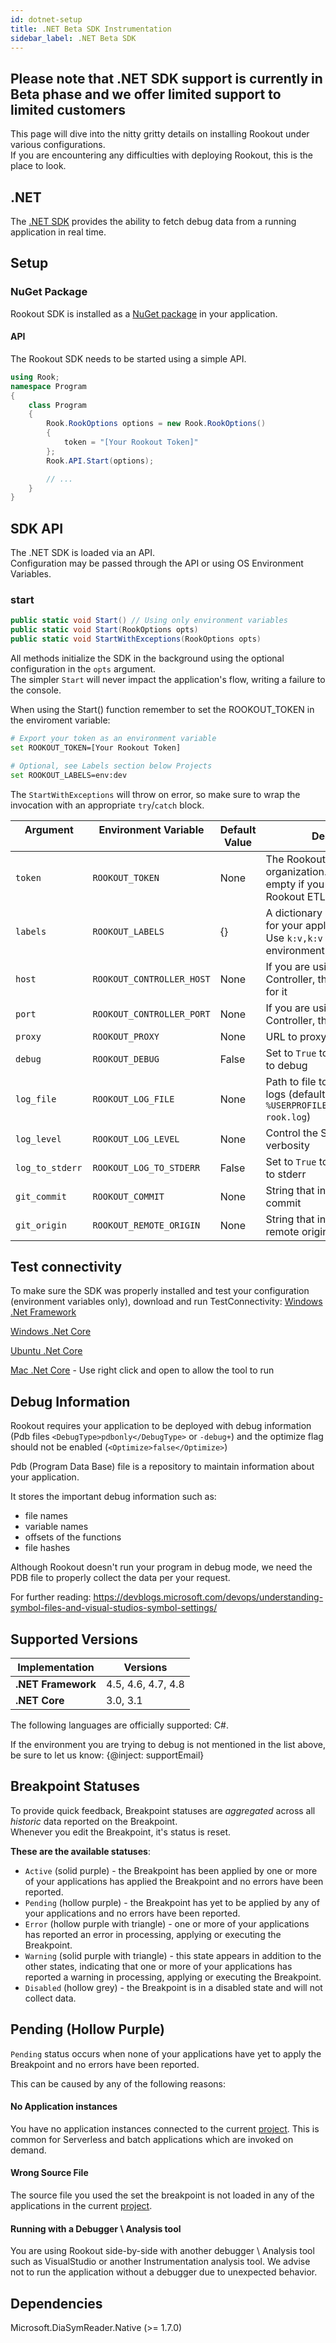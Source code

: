 ```yaml
---
id: dotnet-setup
title: .NET Beta SDK Instrumentation
sidebar_label: .NET Beta SDK
---
```


## Please note that .NET SDK support is currently in Beta phase and we offer limited support to limited customers

This page will dive into the nitty gritty details on installing Rookout under various configurations.  
If you are encountering any difficulties with deploying Rookout, this is the place to look.

## .NET

The [.NET SDK](https://www.nuget.org/packages/Rookout) provides the ability to fetch debug data from a running application in real time.  

## Setup

### NuGet Package

Rookout SDK is installed as a [NuGet package](https://www.nuget.org/packages/Rookout) in your application.

#### API

The Rookout SDK needs to be started using a simple API.

```cs
using Rook;
namespace Program
{
    class Program
    {
        Rook.RookOptions options = new Rook.RookOptions() 
        {
            token = "[Your Rookout Token]"
        };
        Rook.API.Start(options);

        // ...
    }
}
```

<div class="rookout-org-info"></div>

## SDK API

The .NET SDK is loaded via an API.  
Configuration may be passed through the API or using OS Environment Variables.

### start

```cs
public static void Start() // Using only environment variables
public static void Start(RookOptions opts)
public static void StartWithExceptions(RookOptions opts)
```

All methods initialize the SDK in the background using the optional configuration in the `opts` argument.  
The simpler `Start` will never impact the application's flow, writing a failure to the console.

When using the Start() function remember to set the ROOKOUT_TOKEN in the enviroment variable:

```bash
# Export your token as an environment variable
set ROOKOUT_TOKEN=[Your Rookout Token]

# Optional, see Labels section below Projects
set ROOKOUT_LABELS=env:dev
```

<div class="rookout-org-info"></div>
  
The `StartWithExceptions` will throw on error, so make sure to wrap the invocation with an appropriate `try`/`catch` block.

| Argument &nbsp;&nbsp;&nbsp;&nbsp;&nbsp;&nbsp;&nbsp;&nbsp;&nbsp;&nbsp;&nbsp;&nbsp;&nbsp;&nbsp;&nbsp;&nbsp;&nbsp;&nbsp;&nbsp;&nbsp;&nbsp;&nbsp;&nbsp;&nbsp;&nbsp; | Environment Variable &nbsp;&nbsp;&nbsp;&nbsp;&nbsp;&nbsp;&nbsp;&nbsp;&nbsp;&nbsp;&nbsp;&nbsp;&nbsp;&nbsp;&nbsp;&nbsp;&nbsp;&nbsp;&nbsp;&nbsp;&nbsp;&nbsp;&nbsp;&nbsp;&nbsp;&nbsp;&nbsp;&nbsp;&nbsp; | Default Value | Description |
| ------------ | ----------------------- | ------------- | ----------- |
| `token` | `ROOKOUT_TOKEN` | None | The Rookout token for your organization. Should be left empty if you are using a Rookout ETL Controller |
| `labels` | `ROOKOUT_LABELS` | {} | A dictionary of key:value labels for your application instances. Use `k:v,k:v` format for environment variables |
| `host` | `ROOKOUT_CONTROLLER_HOST` | None | If you are using a Rookout ETL Controller, this is the hostname for it |
| `port` | `ROOKOUT_CONTROLLER_PORT` | None | If you are using a Rookout ETL Controller, this is the port for it |
| `proxy` | `ROOKOUT_PROXY` | None | URL to proxy server
| `debug` | `ROOKOUT_DEBUG` | False | Set to `True` to increase log level to debug |
| `log_file` | `ROOKOUT_LOG_FILE` | None | Path to file to use for the SDK logs (default is `%USERPROFILE%/rookout/dotnet-rook.log`) |
| `log_level` | `ROOKOUT_LOG_LEVEL` | None | Control the SDK logging verbosity |
| `log_to_stderr` | `ROOKOUT_LOG_TO_STDERR` | False | Set to `True` to have the SDK log to stderr |
| `git_commit` | `ROOKOUT_COMMIT` | None | String that indicates your git commit |
| `git_origin` | `ROOKOUT_REMOTE_ORIGIN` | None | String that indicates your git remote origin |

## Test connectivity

To make sure the SDK was properly installed and test your configuration (environment variables only), download and run TestConnectivity:
[Windows .Net Framework](https://get.rookout.com/test_connectivity_windows_x64_framework.zip)

[Windows .Net Core](https://get.rookout.com/test_connectivity_windows_x64_core.zip)

[Ubuntu .Net Core](https://get.rookout.com/test_connectivity_ubuntu_x64.zip)

[Mac .Net Core](https://get.rookout.com/test_connectivity_mac_x64.zip) - Use right click and open to allow the tool to run 

## Debug Information

Rookout requires your application to be deployed with debug information (Pdb files `<DebugType>pdbonly</DebugType>` or `-debug+`) and the optimize flag should not be enabled (`<Optimize>false</Optimize>`)   


Pdb (Program Data Base) file is a repository to maintain information about your application. 

It stores the important debug information such as:
* file names 
* variable names 
* offsets of the functions
* file hashes

Although Rookout doesn't run your program in debug mode, we need the PDB file to properly collect the data per your request.

For further reading: https://devblogs.microsoft.com/devops/understanding-symbol-files-and-visual-studios-symbol-settings/


## Supported Versions

| Implementation      | Versions              |
| ------------------  | -------------         |
| **.NET Framework**  | 4.5, 4.6, 4.7, 4.8    |
| **.NET Core**       | 3.0, 3.1              |

The following languages are officially supported: C#.

If the environment you are trying to debug is not mentioned in the list above, be sure to let us know: {@inject: supportEmail}


## Breakpoint Statuses

To provide quick feedback, Breakpoint statuses are *aggregated* across all *historic* data reported on the Breakpoint.  
Whenever you edit the Breakpoint, it's status is reset.

**These are the available statuses**:

- `Active` (solid purple) - the Breakpoint has been applied by one or more of your applications has applied the Breakpoint and no errors have been reported.
- `Pending` (hollow purple) - the Breakpoint has yet to be applied by any of your applications and no errors have been reported.
- `Error` (hollow purple with triangle) - one or more of your applications has reported an error in processing, applying or executing the Breakpoint.
- `Warning` (solid purple with triangle) - this state appears in addition to the other states, indicating that one or more of your applications has reported a warning in processing, applying or executing the Breakpoint.
- `Disabled` (hollow grey) - the Breakpoint is in a disabled state and will not collect data.

## Pending (Hollow Purple)

`Pending` status occurs when none of your applications have yet to apply the Breakpoint and no errors have been reported.

This can be caused by any of the following reasons:

#### No Application instances
You have no application instances connected to the current [project](projects.md). This is common for Serverless and batch applications which are invoked on demand.

#### Wrong Source File
The source file you used the set the breakpoint is not loaded in any of the applications in the current [project](projects.md).

#### Running with a Debugger \ Analysis tool
You are using Rookout side-by-side with another debugger \ Analysis tool such as VisualStudio or another Instrumentation analysis tool. 
We advise not to run the application without a debugger due to unexpected behavior. 

## Dependencies

Microsoft.DiaSymReader.Native (>= 1.7.0)
